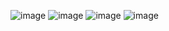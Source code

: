 ![image](https://github.com/sophiacaires/To-Do/assets/109173708/f601eb01-823f-4e85-a642-629f49486af8)
![image](https://github.com/sophiacaires/To-Do/assets/109173708/1b9b4007-9fcb-4744-92a8-5f5eac713d81)
![image](https://github.com/sophiacaires/To-Do/assets/109173708/773eeadc-dca0-4e29-92e4-5c03b110f364)
![image](https://github.com/sophiacaires/To-Do/assets/109173708/89aefd64-89ad-4da9-ae9d-10c09b61b1ce)

